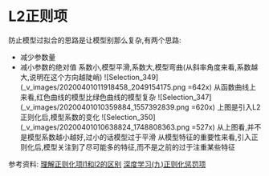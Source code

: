 # L2正则项
防止模型过拟合的思路是让模型别那么复杂,有两个思路:
+ 减少参数量
+ 减小参数的绝对值
系数小,模型平滑,系数大,模型弯曲(从斜率角度来看,系数越大,说明在这个方向越陡峭)
![Selection_349](_v_images/20200401011918458_2049154175.png =642x)
从函数曲线上来看,红色曲线的模型比绿色曲线的模型复杂
![Selection_347](_v_images/20200401010359884_1557392839.png =620x)
上图是引入L2正则化后,模型系数的变化
![Selection_350](_v_images/20200401010638824_1748808363.png =527x)
从上图看,并不是模型系数越小越好,过小的话模型过于平滑
从模型特征的重要性来看,引入正则化后,模型关注到了尽可能多的特征,而不是之前的过于注重某些特征

参考资料:
[理解正则化项l1和l2的区别](https://blog.csdn.net/coderTC/article/details/78452300)
[深度学习(九)正则化惩罚项](https://blog.csdn.net/hzqgangtiexia/article/details/80509352)